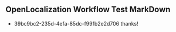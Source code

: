 ## OpenLocalization Workflow Test MarkDown
* 39bc9bc2-235d-4efa-85dc-f99fb2e2d706 thanks!

<!--HONumber=Jul16_HO4-->


